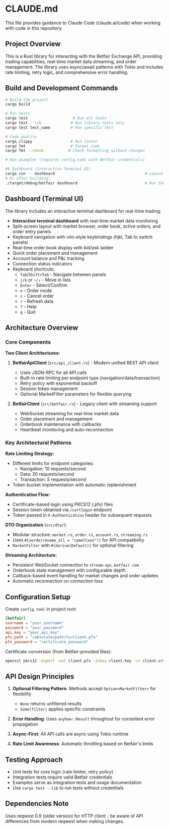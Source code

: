 # CLAUDE.md

This file provides guidance to Claude Code (claude.ai/code) when working with code in this repository.

## Project Overview

This is a Rust library for interacting with the Betfair Exchange API, providing trading capabilities, real-time market data streaming, and order management. The library uses async/await patterns with Tokio and includes rate limiting, retry logic, and comprehensive error handling.

## Build and Development Commands

```bash
# Build the project
cargo build

# Run tests
cargo test                    # Run all tests
cargo test --lib             # Run library tests only
cargo test test_name         # Run specific test

# Code quality
cargo clippy                 # Run linter
cargo fmt                    # Format code
cargo fmt --check           # Check formatting without changes

# Run examples (requires config.toml with Betfair credentials)

## Dashboard (Interactive Terminal UI)
cargo run -- dashboard                                        # Launch interactive terminal dashboard
# Or after building:
./target/debug/betfair dashboard                              # Run the built binary directly
```

## Dashboard (Terminal UI)

The library includes an interactive terminal dashboard for real-time trading:

- **Interactive terminal dashboard** with real-time market data monitoring
- Split-screen layout with market browser, order book, active orders, and order entry panels
- Keyboard navigation with vim-style keybindings (hjkl, Tab to switch panels)
- Real-time order book display with bid/ask ladder
- Quick order placement and management
- Account balance and P&L tracking
- Connection status indicators
- Keyboard shortcuts:
  - `Tab`/`Shift+Tab` - Navigate between panels
  - `j/k` or `↑/↓` - Move in lists
  - `Enter` - Select/Confirm
  - `o` - Order mode
  - `c` - Cancel order
  - `r` - Refresh data
  - `?` - Help
  - `q` - Quit

## Architecture Overview

### Core Components

**Two Client Architectures:**
1. **BetfairApiClient** (`src/api_client.rs`) - Modern unified REST API client
   - Uses JSON-RPC for all API calls
   - Built-in rate limiting per endpoint type (navigation/data/transaction)
   - Retry policy with exponential backoff
   - Session token management
   - Optional MarketFilter parameters for flexible querying

2. **BetfairClient** (`src/betfair.rs`) - Legacy client with streaming support
   - WebSocket streaming for real-time market data
   - Order placement and management
   - Orderbook maintenance with callbacks
   - Heartbeat monitoring and auto-reconnection

### Key Architectural Patterns

**Rate Limiting Strategy:**
- Different limits for endpoint categories:
  - Navigation: 10 requests/second
  - Data: 20 requests/second  
  - Transaction: 5 requests/second
- Token bucket implementation with automatic replenishment

**Authentication Flow:**
- Certificate-based login using PKCS12 (.pfx) files
- Session token obtained via `/certlogin` endpoint
- Token passed in `X-Authentication` header for subsequent requests

**DTO Organization** (`src/dto/`):
- Modular structure: `market.rs`, `order.rs`, `account.rs`, `streaming.rs`
- Uses `#[serde(rename_all = "camelCase")]` for API compatibility
- `MarketFilter` with `#[derive(Default)]` for optional filtering

**Streaming Architecture:**
- Persistent WebSocket connection to `stream-api.betfair.com`
- Orderbook state management with configurable depth
- Callback-based event handling for market changes and order updates
- Automatic reconnection on connection loss

## Configuration Setup

Create `config.toml` in project root:
```toml
[betfair]
username = "your_username"
password = "your_password"  
api_key = "your_api_key"
pfx_path = "/absolute/path/to/client.pfx"
pfx_password = "certificate_password"
```

Certificate conversion (from Betfair-provided files):
```bash
openssl pkcs12 -export -out client.pfx -inkey client.key -in client.crt
```

## API Design Principles

1. **Optional Filtering Pattern**: Methods accept `Option<MarketFilter>` for flexibility
   - `None` returns unfiltered results
   - `Some(filter)` applies specific constraints

2. **Error Handling**: Uses `anyhow::Result` throughout for consistent error propagation

3. **Async-First**: All API calls are async using Tokio runtime

4. **Rate Limit Awareness**: Automatic throttling based on Betfair's limits

## Testing Approach

- Unit tests for core logic (rate limiter, retry policy)
- Integration tests require valid Betfair credentials
- Examples serve as integration tests and usage documentation
- Use `cargo test --lib` to run tests without credentials

## Dependencies Note

Uses reqwest 0.9 (older version) for HTTP client - be aware of API differences from modern reqwest when making changes.